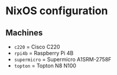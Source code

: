 # NixOS configuration

## Machines

- `c220`       = Cisco C220
- `rpi4b`      = Raspberry Pi 4B
- `supermicro` = Supermicro A1SRM-2758F
- `topton`     = Topton N8 N100
